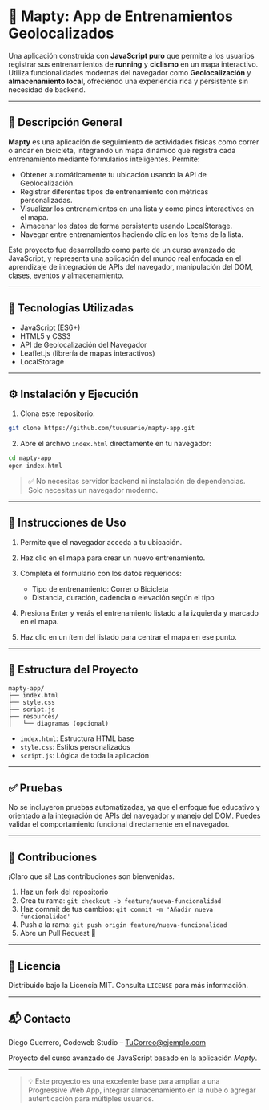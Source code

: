 # 📛 Mapty: App de Entrenamientos Geolocalizados

Una aplicación construida con **JavaScript puro** que permite a los usuarios registrar sus entrenamientos de **running** y **ciclismo** en un mapa interactivo. Utiliza funcionalidades modernas del navegador como **Geolocalización** y **almacenamiento local**, ofreciendo una experiencia rica y persistente sin necesidad de backend.

---

## 📄 Descripción General

**Mapty** es una aplicación de seguimiento de actividades físicas como correr o andar en bicicleta, integrando un mapa dinámico que registra cada entrenamiento mediante formularios inteligentes. Permite:

* Obtener automáticamente tu ubicación usando la API de Geolocalización.
* Registrar diferentes tipos de entrenamiento con métricas personalizadas.
* Visualizar los entrenamientos en una lista y como pines interactivos en el mapa.
* Almacenar los datos de forma persistente usando LocalStorage.
* Navegar entre entrenamientos haciendo clic en los ítems de la lista.

Este proyecto fue desarrollado como parte de un curso avanzado de JavaScript, y representa una aplicación del mundo real enfocada en el aprendizaje de integración de APIs del navegador, manipulación del DOM, clases, eventos y almacenamiento.

---

## 🚀 Tecnologías Utilizadas

* JavaScript (ES6+)
* HTML5 y CSS3
* API de Geolocalización del Navegador
* Leaflet.js (librería de mapas interactivos)
* LocalStorage

---

## ⚙️ Instalación y Ejecución

1. Clona este repositorio:

```bash
git clone https://github.com/tuusuario/mapty-app.git
```

2. Abre el archivo `index.html` directamente en tu navegador:

```bash
cd mapty-app
open index.html
```

> ✅ No necesitas servidor backend ni instalación de dependencias. Solo necesitas un navegador moderno.

---

## 🧪 Instrucciones de Uso

1. Permite que el navegador acceda a tu ubicación.
2. Haz clic en el mapa para crear un nuevo entrenamiento.
3. Completa el formulario con los datos requeridos:

   * Tipo de entrenamiento: Correr o Bicicleta
   * Distancia, duración, cadencia o elevación según el tipo
4. Presiona Enter y verás el entrenamiento listado a la izquierda y marcado en el mapa.
5. Haz clic en un ítem del listado para centrar el mapa en ese punto.

---

## 📁 Estructura del Proyecto

```
mapty-app/
├── index.html
├── style.css
├── script.js
├── resources/
│   └── diagramas (opcional)
```

* `index.html`: Estructura HTML base
* `style.css`: Estilos personalizados
* `script.js`: Lógica de toda la aplicación

---

## ✅ Pruebas

No se incluyeron pruebas automatizadas, ya que el enfoque fue educativo y orientado a la integración de APIs del navegador y manejo del DOM. Puedes validar el comportamiento funcional directamente en el navegador.

---

## 👤 Contribuciones

¡Claro que sí! Las contribuciones son bienvenidas.

1. Haz un fork del repositorio
2. Crea tu rama: `git checkout -b feature/nueva-funcionalidad`
3. Haz commit de tus cambios: `git commit -m 'Añadir nueva funcionalidad'`
4. Push a la rama: `git push origin feature/nueva-funcionalidad`
5. Abre un Pull Request 🚀

---

## 🔐 Licencia

Distribuido bajo la Licencia MIT. Consulta `LICENSE` para más información.

---

## 📬 Contacto

Diego Guerrero, Codeweb Studio – [TuCorreo@ejemplo.com](diego.guerrero9612@gmail.com)

Proyecto del curso avanzado de JavaScript basado en la aplicación *Mapty*.

---

> 💡 Este proyecto es una excelente base para ampliar a una Progressive Web App, integrar almacenamiento en la nube o agregar autenticación para múltiples usuarios.

